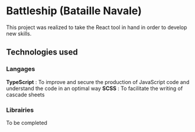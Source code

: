 # Battleship (Bataille Navale)

This project was realized to take the React tool in hand in order to develop new skills. 

## Technologies used

### Langages

**TypeScript** : To improve and secure the production of JavaScript code and understand the code in an optimal way
**SCSS** : To facilitate the writing of cascade sheets

### Librairies

To be completed